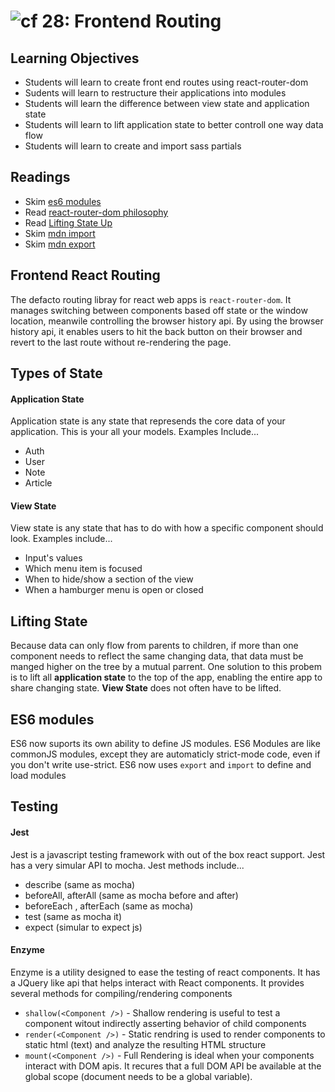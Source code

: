![cf](http://i.imgur.com/7v5ASc8.png) 28: Frontend Routing
===

## Learning Objectives
* Students will learn to create front end routes using react-router-dom 
* Sudents will learn to restructure their applications into modules
* Students will learn the difference between view state and application state
* Students will learn to lift application state to better controll one way data flow
* Students will learn to create and import sass partials
 
## Readings
* Skim [es6 modules](https://hacks.mozilla.org/2015/08/es6-in-depth-modules/)
* Read [react-router-dom philosophy](https://reacttraining.com/react-router/web/guides/philosophy)
* Read [Lifting State Up](https://facebook.github.io/react/docs/lifting-state-up.html)
* Skim [mdn import](https://developer.mozilla.org/en-US/docs/Web/JavaScript/Reference/Statements/import)
* Skim [mdn export](https://developer.mozilla.org/en-US/docs/Web/JavaScript/Reference/Statements/export)

## Frontend React Routing
The defacto routing libray for react web apps is `react-router-dom`. It manages switching between components based off state or the window location, meanwile controlling the browser history api. By using the browser history api, it enables users to hit the back button on their browser and revert to the last route without re-rendering the page.

## Types of State
#### Application State
Application state is any state that represends the core data of your application. This is your all your models. Examples Include...  
* Auth
* User
* Note
* Article

#### View State
View state is any state that has to do with how a specific component should look. Examples include...  
* Input's values
* Which menu item is focused
* When to hide/show a section of the view
* When  a hamburger menu is open or closed 

## Lifting State
Because data can only flow from parents to children, if more than one component needs to reflect the same changing data, that data must be manged higher on the tree by a mutual parrent. One solution to this probem is to lift all **application state** to the top of the app, enabling the entire app to share changing state. **View State** does not often have to be lifted.

## ES6 modules
ES6 now suports its own ability to define JS modules. ES6 Modules are like commonJS modules, except they are automaticly strict-mode code, even if you don't write use-strict. ES6 now uses `export` and `import` to define and load modules

## Testing 
#### Jest
Jest is a javascript testing framework with out of the box react support. Jest has a very simular API to mocha. Jest methods include...  
* describe (same as mocha)
* beforeAll, afterAll (same as mocha before and after)
* beforeEach , afterEach (same as mocha)
* test (same as mocha it)
* expect (simular to expect js)

#### Enzyme 
Enzyme is a utility designed to ease the testing of react components. It has a JQuery like api that helps interact with React components. It provides several methods for compiling/rendering components 
* `shallow(<Component />)` - Shallow rendering is useful to test a component witout indirectly asserting behavior of child components
* `render(<Component />)` - Static rendring is used to render components to static html (text) and analyze the resulting HTML structure 
* `mount(<Component />)` - Full Rendering is ideal when your components interact with DOM apis. It recures that a full DOM API be available at the global scope (document needs to be a global variable).
